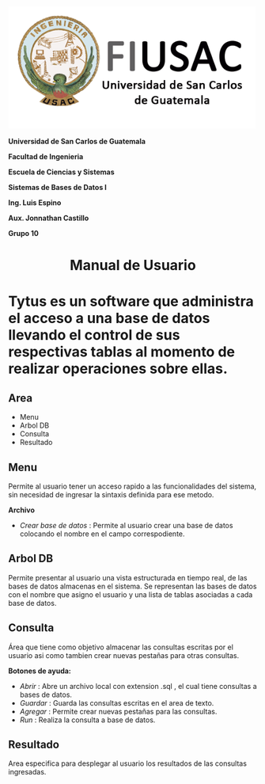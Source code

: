 

![Alt text](capturas/logo2.png?raw=true "")

**Universidad de San Carlos de Guatemala**

**Facultad de Ingenieria**

**Escuela de Ciencias y Sistemas**

**Sistemas de Bases de Datos I**

**Ing. Luis Espino**

**Aux. Jonnathan Castillo**

**Grupo 10**


# <center>Manual de Usuario 

# Tytus es un software que administra el acceso a una base de datos llevando el control de sus respectivas tablas al momento de realizar operaciones sobre ellas.
<!-- Markdown también soporta ligas con estilo de referencia -->  

## Area
  * Menu 
  * Arbol DB
  * Consulta
  * Resultado

## Menu  
  Permite al usuario tener un acceso rapido a las funcionalidades del sistema, sin necesidad de ingresar la sintaxis definida para ese metodo. 


**Archivo**

  * *Crear base de datos* : Permite al usuario crear una base de datos colocando el nombre en el campo correspodiente.


## Arbol DB

Permite presentar al usuario una vista estructurada en tiempo real, de las bases de datos almacenas en el sistema. Se representan las bases de datos con el nombre que asigno el usuario y una lista de tablas asociadas a cada base de datos.


## Consulta  
 Área que tiene como objetivo almacenar las consultas escritas por el usuario asi como tambien crear nuevas pestañas para otras consultas. 
  
  **Botones de ayuda:**

   
  * *Abrir* : Abre un archivo local con extension .sql , el cual tiene consultas a bases de datos.
  * *Guardar* : Guarda las consultas escritas en el area de texto. 
  * *Agregar* : Permite crear nuevas pestañas para las consultas.
  * *Run* : Realiza la consulta a base de datos.
 
 ## Resultado
  Area especifica para desplegar al usuario los resultados de las consultas ingresadas.
